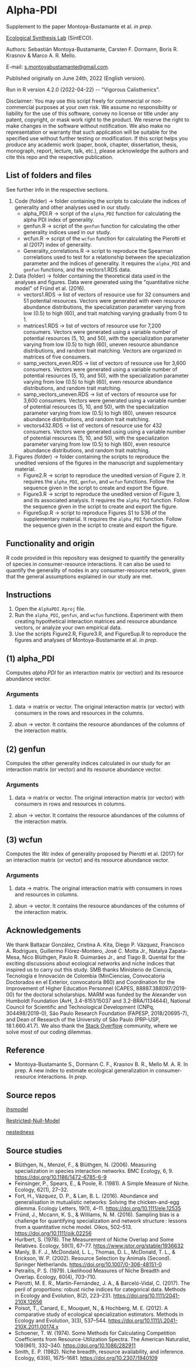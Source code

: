 # Alpha-PDI

Supplement to the paper Montoya-Bustamante et al. *in prep.*

[Ecological Synthesis Lab](https://marcomellolab.wordpress.com) (SintECO).

Authors: Sebastián Montoya-Bustamante, Carsten F. Dormann, Boris R. Krasnov & Marco A. R. Mello.

E-mail: [s.montoyabustamante\@gmail.com](mailto:s.montoyabustamante@gmail.com).

Published originally on June 24th, 2022 (English version).

Run in R version 4.2.0 (2022-04-22) -- "Vigorous Calisthenics".

Disclaimer: You may use this script freely for commercial or non-commercial purposes at your own risk. We assume no responsibility or liability for the use of this software, convey no license or title under any patent, copyright, or mask work right to the product. We reserve the right to make changes in the software without notification. We also make no representation or warranty that such application will be suitable for the specified use without further testing or modification. If this script helps you produce any academic work (paper, book, chapter, dissertation, thesis, monograph, report, lecture, talk, etc.), please acknowledge the authors and cite this repo and the respective publication.

## List of folders and files

See further info in the respective sections.

1.  Code (folder) -\> folder containing the scripts to calculate the indices of generality and other analyses used in our study.
    -   alpha_PDI.R -\> script of the `alpha_PDI` function for calculating the alpha PDI index of generality.
    -   genfun.R -\> script of the `genfun` function for calculating the other generality indices used in our study.
    -   wcfun.R -\> script of the `wcfun` function for calculating the Pierotti et al (2017) index of generality.
    -   Generality_correlations.R -\> script to reproduce the Spearman correlations used to test for a relationship between the specialization parameter and the indices of generality. It requires the `alpha_PDI` and `genfun` functions, and the vectors1.RDS data.
2.  Data (folder) -\> folder containing the theoretical data used in the analyses and figures. Data were generated using the "quantitative niche model" of Fründ et al. (2016).
    -   vectors1.RDS -\> list of vectors of resource use for 32 consumers and 51 potential resources. Vectors were generated with even resource abundance distributions, the specialization parameter varying from low (0.5) to high (60), and trait matching varying gradually from 0 to 1.
    -   matrices1.RDS -\> list of vectors of resource use for 7,200 consumers. Vectors were generated using a variable number of potential resources (5, 10, and 50), with the specialization parameter varying from low (0.5) to high (60), uneven resource abundance distributions, and random trait matching. Vectors are organized in matrices of five consumers.
    -   samp_vectors_even.RDS -\> list of vectors of resource use for 3,600 consumers. Vectors were generated using a variable number of potential resources (5, 10, and 50), with the specialization parameter varying from low (0.5) to high (60), even resource abundance distributions, and random trait matching.
    -   samp_vectors_uneven.RDS -\> list of vectors of resource use for 3,600 consumers. Vectors were generated using a variable number of potential resources (5, 10, and 50), with the specialization parameter varying from low (0.5) to high (60), uneven resource abundance distributions, and random trait matching.
    -   vectors432.RDS -\> list of vectors of resource use for 432 consumers. Vectors were generated using using a variable number of potential resources (5, 10, and 50), with the specialization parameter varying from low (0.5) to high (60), even resource abundance distributions, and random trait matching.
3.  Figures (folder) -\> folder containing the scripts to reproduce the unedited versions of the figures in the manuscript and supplementary material.
    -   Figure2.R -\> script to reproduce the unedited version of Figure 2. It requires the `alpha_PDI`, `genfun`, and `wcfun` functions. Follow the sequence given in the script to create and export the figure.
    -   Figure3.R -\> script to reproduce the unedited version of Figure 3, and its associated analysis. It requires the `alpha_PDI` function. Follow the sequence given in the script to create and export the figure.
    -   FigureSup.R -\> script to reproduce Figures S1 to S36 of the supplementary material. It requires the `alpha_PDI` function. Follow the sequence given in the script to create and export the figure.

## Functionality and origin

R code provided in this repository was designed to quantify the generality of species in consumer-resource interactions. It can also be used to quantify the generality of nodes in any consumer-resource network, given that the general assumptions explained in our study are met.

## Instructions

1.  Open the `AlphaPDI.Rproj` file.
2.  Run the `alpha_PDI`, `genfun`, and `wcfun` functions. Experiment with them creating hypothetical interaction matrices and resource abundance vectors, or analyze your own empirical data.
3.  Use the scripts Figure2.R, Figure3.R, and FigureSup.R to reproduce the figures and analyses of Montoya-Bustamante et al. *in prep.*

## (1) alpha_PDI

Computes *alpha PDI* for an interaction matrix (or vectior) and its resource abundance vector.

### Arguments

1.  data -\> matrix or vector. The original interaction matrix (or vector) with consumers in the rows and resources in the columns.

2.  abun -\> vector. It contains the resource abundances of the columns of the interaction matrix.

## (2) genfun

Computes the other generality indices calculated in our study for an interaction matrix (or vector) and its resource abundance vector.

### Arguments

1.  data -\> matrix or vector. The original interaction matrix (or vector) with consumers in rows and resources in columns.

2.  abun -\> vector. It contains the resource abundances of the columns of the interaction matrix.

## (3) wcfun

Computes the *Wc* index of generality proposed by Pierotti et al. (2017) for an interaction matrix (or vector) and its resource abundance vector.

### Arguments

1.  data -\> matrix. The original interaction matrix with consumers in rows and resources in columns.

2.  abun -\> vector. It contains the resource abundances of the columns of the interaction matrix.

## Acknowledgements

We thank Baltazar González, Cristina A. Kita, Diego P. Vázquez, Francisco A. Rodrigues, Guillermo Flórez-Montero, José C. Motta Jr., Natalya Zapata-Mesa, Nico Blüthgen, Paulo R. Guimarães Jr., and Tiago B. Quental for the exciting discussions about ecological networks and niche indices that inspired us to carry out this study. SMB thanks Ministerio de Ciencia, Tecnología e Innovación de Colombia (MinCiencias, Convocatoria Doctorados en el Exterior, convocatoria 860) and Coordination for the Improvement of Higher Education Personnel (CAPES, 88887.388097/2019-00) for the doctoral scholarships. MARM was funded by the Alexander von Humboldt Foundation (AvH, 3.4-8151/15037 and 3.2-BRA/1134644), National Council for Scientific and Technological Development (CNPq, 304498/2019-0), São Paulo Research Foundation (FAPESP, 2018/20695-7), and Dean of Research of the University of São Paulo (PRP-USP, 18.1.660.41.7). We also thank the [Stack Overflow](https://stackoverflow.com) community, where we solve most of our coding dilemmas.

## Reference

-   Montoya-Bustamante S., Dormann C. F., Krasnov B. R., Mello M. A. R. In prep. A new index to estimate ecological generalization in consumer-resource interactions. *In prep*.

## Source repos

[ihsmodel](https://github.com/pinheirorbp/ihsmodel)

[Restricted-Null-Model](https://github.com/gabrielmfelix/Restricted-Null-Model)

[nestedness](https://github.com/pinheirorbp/nestedness)

## Source studies

-   Blüthgen, N., Menzel, F., & Blüthgen, N. (2006). Measuring specialization in species interaction networks. BMC Ecology, 6, 9. <https://doi.org/10.1186/1472-6785-6-9>
-   Feinsinger, P., Spears, E., & Poole, R. (1981). A Simple Measure of Niche. Ecology, 62(1), 27–32.
-   Fort, H., Vázquez, D. P., & Lan, B. L. (2016). Abundance and generalisation in mutualistic networks: Solving the chicken-and-egg dilemma. Ecology Letters, 19(1), 4–11. <https://doi.org/10.1111/ele.12535>
-   Fründ, J., Mccann, K. S., & Williams, N. M. (2016). Sampling bias is a challenge for quantifying specialization and network structure : lessons from a quantitative niche model. Oikos, 502–513. <https://doi.org/10.1111/oik.02256>
-   Hurlbert, S. (1978). The Measurement of Niche Overlap and Some Relatives. Ecology, 59(1), 67–77. <https://www.jstor.org/stable/1936632>
-   Manly, B. F. J., McDondald, L. L., Thomas, D. L., McDonald, T. L., & Erickson, W. P. (2002). Resource Selection by Animals (Second). Springer Netherlands. <https://doi.org/10.1007/0-306-48151-0>
-   Petraitis, P. S. (1979). Likelihood Measures of Niche Breadth and Overlap. Ecology, 60(4), 703–710.
-   Pierotti, M. E. R., Martín-Fernández, J. A., & Barceló-Vidal, C. (2017). The peril of proportions: robust niche indices for categorical data. Methods in Ecology and Evolution, 8(2), 223–231. <https://doi.org/10.1111/2041-210X.12656>
-   Poisot, T., Canard, E., Mouquet, N., & Hochberg, M. E. (2012). A comparative study of ecological specialization estimators. Methods in Ecology and Evolution, 3(3), 537–544. <https://doi.org/10.1111/j.2041-210X.2011.00174.x>
-   Schoener, T. W. (1974). Some Methods for Calculating Competition Coefficients from Resource-Utilization Spectra. The American Naturalist, 108(961), 332–340. <https://doi.org/10.1086/282911>
-   Smith, E. P. (1982). Niche breadth, resource availability, and inference. Ecology, 63(6), 1675–1681. <https://doi.org/10.2307/1940109>
